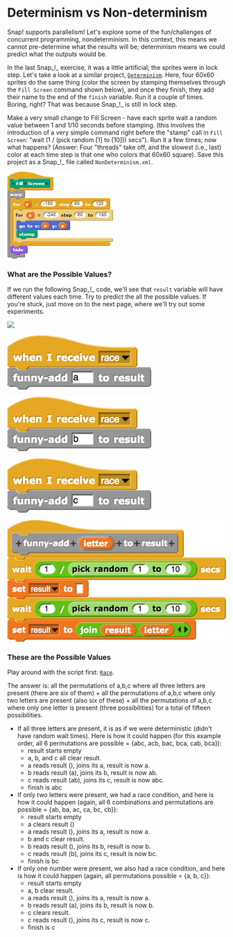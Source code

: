 # Determinism vs Non-determinism

Snap! supports parallelism! Let's explore some of the fun/challenges of concurrent programming, nondeterminism. In this context, this means we cannot pre-determine what the results will be; determinism means we could predict what the outputs would be.

In the last Snap_!_ exercise, it was a little artificial; the sprites were in lock step. Let's take a look at a similar project, [`Determinism`](https://beautyjoy.github.io/bjc-r/prog/Snap/Determinism.xml). Here, four 60x60 sprites do the same thing \(color the screen by stamping themselves through the `Fill Screen` command shown below\), and once they finish, they add their name to the end of the `finish` variable. Run it a couple of times. Boring, right? That was because Snap_!_ is still in lock step.

Make a very small change to Fill Screen - have each sprite wait a random value between 1 and 1/10 seconds before stamping. \(this involves the introduction of a very simple command right before the "stamp" call in `Fill Screen`: "wait \(1 / \(pick random \[1\] to \[10\]\)\) secs"\). Run it a few times; now what happens? \(Answer: Four "threads" take off, and the slowest \(i.e., last\) color at each time step is that one who colors that 60x60 square\). Save this project as a Snap_!_ file called `NonDeterminism.xml`.

![](../.gitbook/assets/image%20%28166%29.png)

### What are the Possible Values?

If we run the following Snap_!_ code, we'll see that `result` variable will have different values each time. Try to predict the all the possible values. If you're stuck, just move on to the next page, where we'll try out some experiments.

![](https://beautyjoy.github.io/bjc-r/img/lab-9/subset-race-main.png)

![](../.gitbook/assets/image%20%2886%29.png)

![](../.gitbook/assets/image%20%2892%29.png)

![](../.gitbook/assets/image%20%28260%29.png)

![](../.gitbook/assets/image%20%2857%29.png)

### These are the Possible Values

Play around with the script first: [`Race`](https://beautyjoy.github.io/bjc-r/prog/Snap/SubsetRace.xml).

The answer is: all the permutations of a,b,c where all three letters are present \(there are six of them\) + all the permutations of a,b,c where only two letters are present \(also six of these\) + all the permutations of a,b,c where only one letter is present \(three possibilities\) for a total of fifteen possibilities.

* If all three letters are present, it is as if we were deterministic \(didn't have random wait times\). Here is how it could happen \(for this example order, all 6 permutations are possible = {abc, acb, bac, bca, cab, bca}\):
  * result starts empty
  * a, b, and c all clear result.
  * a reads result \(\), joins its a, result is now a.
  * b reads result \(a\), joins its b, result is now ab.
  * c reads result \(ab\), joins its c, result is now abc.
  * finish is abc
* If only two letters were present, we had a race condition, and here is how it could happen \(again, all 6 combinations and permutations are possible = {ab, ba, ac, ca, bc, cb}\):
  * result starts empty
  * a clears result \(\)
  * a reads result \(\), joins its a, result is now a.
  * b and c clear result.
  * b reads result \(\), joins its b, result is now b.
  * c reads result \(b\), joins its c, result is now bc.
  * finish is bc
* If only one number were present, we also had a race condition, and here is how it could happen \(again, all permutations possible = {a, b, c}\):
  * result starts empty
  * a, b clear result.
  * a reads result \(\), joins its a, result is now a.
  * b reads result \(a\), joins its b, result is now b.
  * c clears result.
  * c reads result \(\), joins its c, result is now c.
  * finish is c

